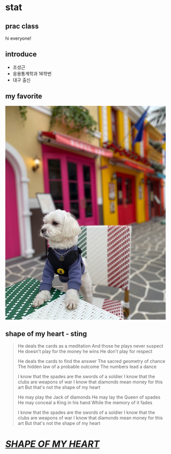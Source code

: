 # stat
## prac class
hi everyone!
## introduce
* 조성근
* 응용통계학과 16학번
* 대구 출신
## my favorite
![MARU](KakaoTalk_20210311_141244168.jpg)


## shape of my heart - sting
> He deals the cards as a meditation And those he plays never suspect He doesn't play for the money he wins He don't play for respect
>
> He deals the cards to find the answer The sacred geometry of chance The hidden law of a probable outcome The numbers lead a dance
>
> I know that the spades are the swords of a soldier I know that the clubs are weapons of war I know that diamonds mean money for this art But that's not the shape of my heart
>
> He may play the Jack of diamonds He may lay the Queen of spades He may conceal a King in his hand While the memory of it fades
>
> I know that the spades are the swords of a soldier I know that the clubs are weapons of war I know that diamonds mean money for this art But that's not the shape of my heart

# [_SHAPE OF MY HEART_](https://www.youtube.com/watch?v=NlwIDxCjL-8)
